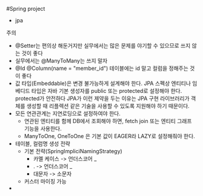#Spring project

- jpa 

주의

- @Setter는 편의상 해둔거지만 실무에서는 많은 문제를 야기할 수 있으므로 쓰지 않는 것이 좋다
- 실무에서는 @ManyToMany는 쓰지 말자
- @Id @Column(name = "member_id") 테이블에는 id 말고 컬럼을 정해주는 것이 좋다
- 값 타입(Embeddable)은 변경 불가능하게 설계해야 한다.
    JPA 스펙상 엔티티나 임베디드 타입은 자바 기본 생성자를 public 또는 protected로 설정해야 한다. 
  protected가 안전하다 JPA가 이런 제약을 두는 이유는 JPA 구현 라이브러리가 객체를 생성할 때 리플렉션 같은 기술을
    사용할 수 있도록 지원해야 하기 때문이다.
- 모든 연관관계는 지연로딩으로 설정하여야 한다. 
  - 연관된 엔티티를 함께 DB에서 조회해야 하면, fetch join 또는 엔티티 그래프 기능을 사용한다.
  - ManyToOne, OneToOne 은 기본 값이 EAGER라 LAZY로 설정해줘야 한다.
- 테이블, 컬럼명 생성 전략
  - 기본 전략(SpringImpliciNamingStrategy) 
    - 카멜 케이스 -> 언더스코어 _
    - . -> 언더스코어 _
    - 대문자 -> 소문자
  - 커스터 마이징 가능
- 
